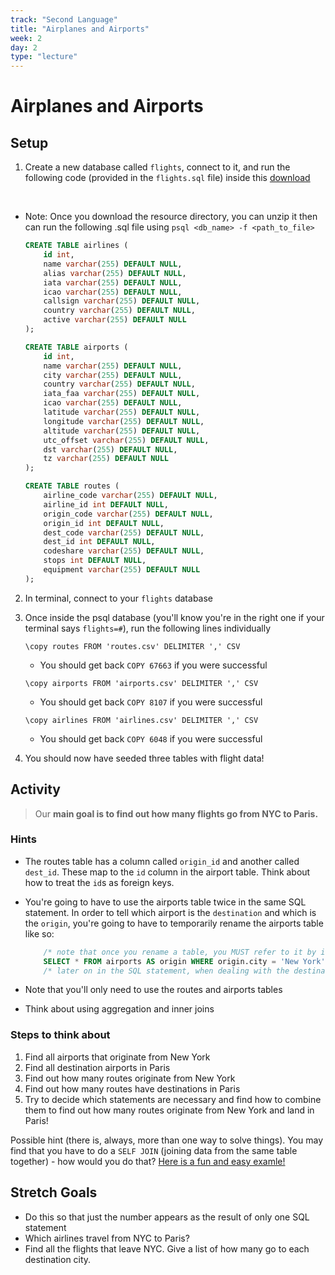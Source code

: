 ```yaml
---
track: "Second Language"
title: "Airplanes and Airports"
week: 2
day: 2
type: "lecture"
---
```



# Airplanes and Airports


## Setup

1. Create a new database called `flights`, connect to it, and run the following code (provided in the `flights.sql` file) inside this <a href="/downloads/second_language/airplanes-and-airports/resources.zip" download>download</a>
   
<br>

- Note: Once you download the resource directory, you can unzip it then can run the following .sql file using `psql <db_name> -f <path_to_file>`

	```sql
	CREATE TABLE airlines (
		id int,
		name varchar(255) DEFAULT NULL,
		alias varchar(255) DEFAULT NULL,
		iata varchar(255) DEFAULT NULL,
		icao varchar(255) DEFAULT NULL,
		callsign varchar(255) DEFAULT NULL,
		country varchar(255) DEFAULT NULL,
		active varchar(255) DEFAULT NULL
	);

	CREATE TABLE airports (
		id int,
		name varchar(255) DEFAULT NULL,
		city varchar(255) DEFAULT NULL,
		country varchar(255) DEFAULT NULL,
		iata_faa varchar(255) DEFAULT NULL,
		icao varchar(255) DEFAULT NULL,
		latitude varchar(255) DEFAULT NULL,
		longitude varchar(255) DEFAULT NULL,
		altitude varchar(255) DEFAULT NULL,
		utc_offset varchar(255) DEFAULT NULL,
		dst varchar(255) DEFAULT NULL,
		tz varchar(255) DEFAULT NULL
	);

	CREATE TABLE routes (
		airline_code varchar(255) DEFAULT NULL,
		airline_id int DEFAULT NULL,
		origin_code varchar(255) DEFAULT NULL,
		origin_id int DEFAULT NULL,
		dest_code varchar(255) DEFAULT NULL,
		dest_id int DEFAULT NULL,
		codeshare varchar(255) DEFAULT NULL,
		stops int DEFAULT NULL,
		equipment varchar(255) DEFAULT NULL
	);
	```
2. In terminal, connect to your `flights` database
3. Once inside the psql database (you'll know you're in the right one if your terminal says `flights=#`), run the following lines individually

	```
	\copy routes FROM 'routes.csv' DELIMITER ',' CSV
	``` 
	- You should get back `COPY 67663` if you were successful
	
	```
	\copy airports FROM 'airports.csv' DELIMITER ',' CSV
	``` 
	- You should get back `COPY 8107` if you were successful
	
	```
	\copy airlines FROM 'airlines.csv' DELIMITER ',' CSV
	``` 
	- You should get back `COPY 6048` if you were successful

1. You should now have seeded three tables with flight data!

## Activity 

> Our **main goal is to find out how many flights go from NYC to Paris.**

### Hints

- The routes table has a column called `origin_id` and another called `dest_id`.  These map to the `id` column in the airport table. Think about how to treat the `id`s as foreign keys.  
- You're going to have to use the airports table twice in the same SQL statement.  In order to tell which airport is the `destination` and which is the `origin`, you're going to have to temporarily rename the airports table like so:

	```sql
		/* note that once you rename a table, you MUST refer to it by its new name */
		SELECT * FROM airports AS origin WHERE origin.city = 'New York';
		/* later on in the SQL statement, when dealing with the destination, you should do the same for airports AS destination */
	```
- Note that you'll only need to use the routes and airports tables  
- Think about using aggregation and inner joins

### Steps to think about

1. Find all airports that originate from New York
1. Find all destination airports in Paris 
1. Find out how many routes originate from New York
1. Find out how many routes have destinations in Paris 
1. Try to decide which statements are necessary and find how to combine them to find out how many routes originate from New York and land in Paris! 

Possible hint (there is, always, more than one way to solve things). You may find that you have to do a `SELF JOIN` (joining data from the same table together) - how would you do that? [Here is a fun and easy examle!](https://www.citusdata.com/blog/2019/01/02/fun-with-sql-self-joins/)

## Stretch Goals

- Do this so that just the number appears as the result of only one SQL statement
- Which airlines travel from NYC to Paris?
- Find all the flights that leave NYC.  Give a list of how many go to each destination city.
